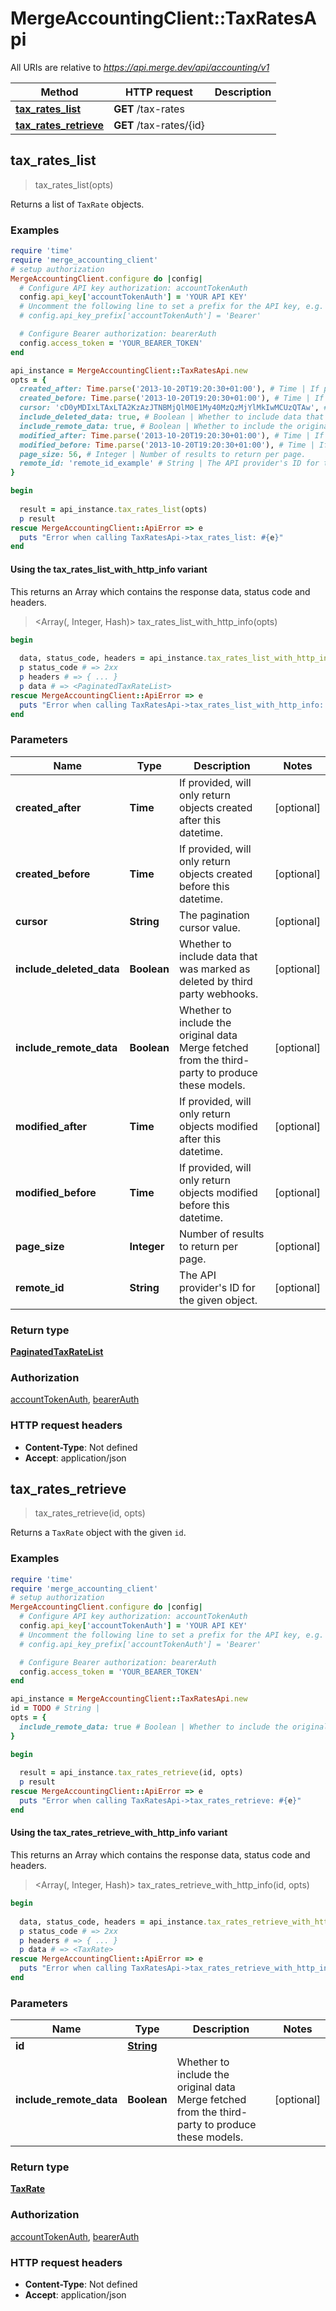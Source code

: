 # MergeAccountingClient::TaxRatesApi

All URIs are relative to *https://api.merge.dev/api/accounting/v1*

| Method | HTTP request | Description |
| ------ | ------------ | ----------- |
| [**tax_rates_list**](TaxRatesApi.md#tax_rates_list) | **GET** /tax-rates |  |
| [**tax_rates_retrieve**](TaxRatesApi.md#tax_rates_retrieve) | **GET** /tax-rates/{id} |  |


## tax_rates_list

> <PaginatedTaxRateList> tax_rates_list(opts)



Returns a list of `TaxRate` objects.

### Examples

```ruby
require 'time'
require 'merge_accounting_client'
# setup authorization
MergeAccountingClient.configure do |config|
  # Configure API key authorization: accountTokenAuth
  config.api_key['accountTokenAuth'] = 'YOUR API KEY'
  # Uncomment the following line to set a prefix for the API key, e.g. 'Bearer' (defaults to nil)
  # config.api_key_prefix['accountTokenAuth'] = 'Bearer'

  # Configure Bearer authorization: bearerAuth
  config.access_token = 'YOUR_BEARER_TOKEN'
end

api_instance = MergeAccountingClient::TaxRatesApi.new
opts = {
  created_after: Time.parse('2013-10-20T19:20:30+01:00'), # Time | If provided, will only return objects created after this datetime.
  created_before: Time.parse('2013-10-20T19:20:30+01:00'), # Time | If provided, will only return objects created before this datetime.
  cursor: 'cD0yMDIxLTAxLTA2KzAzJTNBMjQlM0E1My40MzQzMjYlMkIwMCUzQTAw', # String | The pagination cursor value.
  include_deleted_data: true, # Boolean | Whether to include data that was marked as deleted by third party webhooks.
  include_remote_data: true, # Boolean | Whether to include the original data Merge fetched from the third-party to produce these models.
  modified_after: Time.parse('2013-10-20T19:20:30+01:00'), # Time | If provided, will only return objects modified after this datetime.
  modified_before: Time.parse('2013-10-20T19:20:30+01:00'), # Time | If provided, will only return objects modified before this datetime.
  page_size: 56, # Integer | Number of results to return per page.
  remote_id: 'remote_id_example' # String | The API provider's ID for the given object.
}

begin
  
  result = api_instance.tax_rates_list(opts)
  p result
rescue MergeAccountingClient::ApiError => e
  puts "Error when calling TaxRatesApi->tax_rates_list: #{e}"
end
```

#### Using the tax_rates_list_with_http_info variant

This returns an Array which contains the response data, status code and headers.

> <Array(<PaginatedTaxRateList>, Integer, Hash)> tax_rates_list_with_http_info(opts)

```ruby
begin
  
  data, status_code, headers = api_instance.tax_rates_list_with_http_info(opts)
  p status_code # => 2xx
  p headers # => { ... }
  p data # => <PaginatedTaxRateList>
rescue MergeAccountingClient::ApiError => e
  puts "Error when calling TaxRatesApi->tax_rates_list_with_http_info: #{e}"
end
```

### Parameters

| Name | Type | Description | Notes |
| ---- | ---- | ----------- | ----- |
| **created_after** | **Time** | If provided, will only return objects created after this datetime. | [optional] |
| **created_before** | **Time** | If provided, will only return objects created before this datetime. | [optional] |
| **cursor** | **String** | The pagination cursor value. | [optional] |
| **include_deleted_data** | **Boolean** | Whether to include data that was marked as deleted by third party webhooks. | [optional] |
| **include_remote_data** | **Boolean** | Whether to include the original data Merge fetched from the third-party to produce these models. | [optional] |
| **modified_after** | **Time** | If provided, will only return objects modified after this datetime. | [optional] |
| **modified_before** | **Time** | If provided, will only return objects modified before this datetime. | [optional] |
| **page_size** | **Integer** | Number of results to return per page. | [optional] |
| **remote_id** | **String** | The API provider&#39;s ID for the given object. | [optional] |

### Return type

[**PaginatedTaxRateList**](PaginatedTaxRateList.md)

### Authorization

[accountTokenAuth](../README.md#accountTokenAuth), [bearerAuth](../README.md#bearerAuth)

### HTTP request headers

- **Content-Type**: Not defined
- **Accept**: application/json


## tax_rates_retrieve

> <TaxRate> tax_rates_retrieve(id, opts)



Returns a `TaxRate` object with the given `id`.

### Examples

```ruby
require 'time'
require 'merge_accounting_client'
# setup authorization
MergeAccountingClient.configure do |config|
  # Configure API key authorization: accountTokenAuth
  config.api_key['accountTokenAuth'] = 'YOUR API KEY'
  # Uncomment the following line to set a prefix for the API key, e.g. 'Bearer' (defaults to nil)
  # config.api_key_prefix['accountTokenAuth'] = 'Bearer'

  # Configure Bearer authorization: bearerAuth
  config.access_token = 'YOUR_BEARER_TOKEN'
end

api_instance = MergeAccountingClient::TaxRatesApi.new
id = TODO # String | 
opts = {
  include_remote_data: true # Boolean | Whether to include the original data Merge fetched from the third-party to produce these models.
}

begin
  
  result = api_instance.tax_rates_retrieve(id, opts)
  p result
rescue MergeAccountingClient::ApiError => e
  puts "Error when calling TaxRatesApi->tax_rates_retrieve: #{e}"
end
```

#### Using the tax_rates_retrieve_with_http_info variant

This returns an Array which contains the response data, status code and headers.

> <Array(<TaxRate>, Integer, Hash)> tax_rates_retrieve_with_http_info(id, opts)

```ruby
begin
  
  data, status_code, headers = api_instance.tax_rates_retrieve_with_http_info(id, opts)
  p status_code # => 2xx
  p headers # => { ... }
  p data # => <TaxRate>
rescue MergeAccountingClient::ApiError => e
  puts "Error when calling TaxRatesApi->tax_rates_retrieve_with_http_info: #{e}"
end
```

### Parameters

| Name | Type | Description | Notes |
| ---- | ---- | ----------- | ----- |
| **id** | [**String**](.md) |  |  |
| **include_remote_data** | **Boolean** | Whether to include the original data Merge fetched from the third-party to produce these models. | [optional] |

### Return type

[**TaxRate**](TaxRate.md)

### Authorization

[accountTokenAuth](../README.md#accountTokenAuth), [bearerAuth](../README.md#bearerAuth)

### HTTP request headers

- **Content-Type**: Not defined
- **Accept**: application/json

